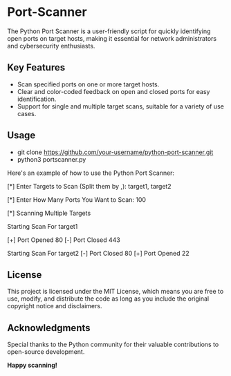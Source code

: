 # Port-Scanner
The Python Port Scanner is a user-friendly script for quickly identifying open ports on target hosts, making it essential for network administrators and cybersecurity enthusiasts.

## Key Features
- Scan specified ports on one or more target hosts.
- Clear and color-coded feedback on open and closed ports for easy identification.
- Support for single and multiple target scans, suitable for a variety of use cases.

## Usage
- git clone https://github.com/your-username/python-port-scanner.git
- python3 portscanner.py

Here's an example of how to use the Python Port Scanner:

[*] Enter Targets to Scan (Split them by ,): target1, target2

[*] Enter How Many Ports You Want to Scan: 100

[*] Scanning Multiple Targets

Starting Scan For target1

[+] Port Opened 80
[-] Port Closed 443

Starting Scan For target2
[-] Port Closed 80
[+] Port Opened 22

## License
This project is licensed under the MIT License, which means you are free to use, modify, and distribute the code as long as you include the original copyright notice and disclaimers.

## Acknowledgments
Special thanks to the Python community for their valuable contributions to open-source development.

**Happy scanning!**
